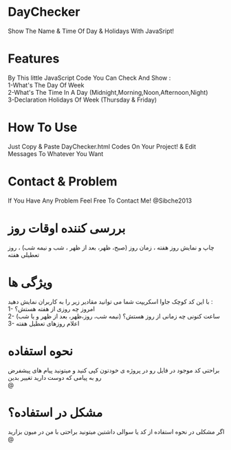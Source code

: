 # DayChecker
Show The Name &amp; Time Of Day &amp; Holidays With JavaSript!<br>

# Features
By This little JavaScript Code You Can Check And Show :<br>
1-What's The Day Of Week<br>
2-What's The Time In A Day (Midnight,Morning,Noon,Afternoon,Night)<br>
3-Declaration Holidays Of Week (Thursday & Friday)<br>

# How To Use
Just Copy & Paste DayChecker.html Codes On Your Project! & Edit Messages To Whatever You Want<br>

# Contact & Problem
If You Have Any Problem Feel Free To Contact Me! @Sibche2013

# بررسی کننده اوقات روز<br>
چاپ و نمایش روز هفته ، زمان روز (صبح، ظهر، بعد از ظهر ، شب و نیمه شب) ، روز تعطیلی هفته<br>

# ویژگی ها
با این کد کوچک جاوا اسکریپت شما می توانید مقادیر زیر را به کاربران نمایش دهید : <br>
1- امروز چه روزی از هفته هستش؟<br>
2- ساعت کنونی چه زمانی از روز هستش؟ (نیمه شب، روز،ظهر، بعد از ظهر و یا شب)<br>
3- اعلام روزهای تعطیل هفته<br>

# نحوه استفاده
براحتی کد موجود در فایل رو در پروژه ی خودتون کپی کنید و میتونید پیام های پیشفرض رو به پیامی که دوست دارید تغییر بدین<br> @

# مشکل در استفاده؟
اگر مشکلی در نحوه استفاده از کد یا سوالی داشتین میتونید براحتی با من در میون بزارید<br>@

